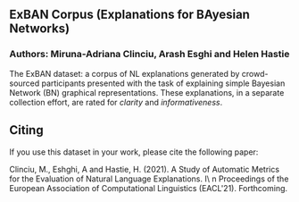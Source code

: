 ## ExBAN Corpus (Explanations for BAyesian Networks)
### Authors: Miruna-Adriana Clinciu, Arash Esghi and Helen Hastie

The ExBAN dataset: a corpus of NL explanations generated by crowd-sourced participants presented with the task of explaining simple Bayesian Network (BN) graphical representations. These explanations, in a separate collection effort, are rated for *clarity* and *informativeness*.

## Citing
If you use this dataset in your work, please cite the following paper:

Clinciu, M., Eshghi, A and Hastie, H. (2021). A Study of Automatic Metrics for the Evaluation of Natural Language Explanations. I\ n Proceedings of the European Association of Computational Linguistics (EACL'21). Forthcoming.
